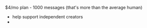 $4/mo plan - 1000 messages (that's more than the average human)

- help support independent creators
-

